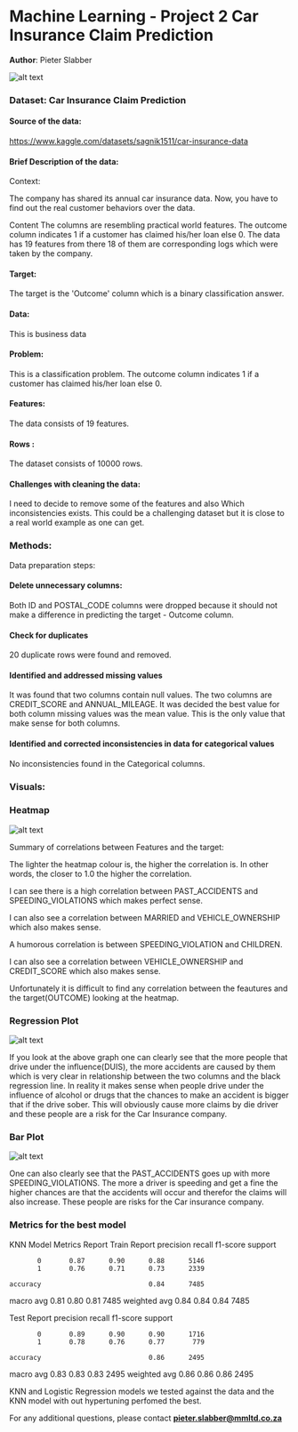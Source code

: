# Machine Learning - Project 2 Car Insurance Claim Prediction

**Author**: Pieter Slabber

![alt text](https://github.com/SlabberP/Machine-Learning-Practice-Solutions/blob/main/carInsur.jpg)

### Dataset: Car Insurance Claim Prediction

#### Source of the data:

https://www.kaggle.com/datasets/sagnik1511/car-insurance-data 

#### Brief Description of the data:
Context:

The company has shared its annual car insurance data. Now, you have to find out the real customer behaviors over the data.

Content
The columns are resembling practical world features.
The outcome column indicates 1 if a customer has claimed his/her loan else 0.
The data has 19 features from there 18 of them are corresponding logs which were taken by the company.

#### Target:
The target is the 'Outcome' column which is a binary classification answer.

#### Data:
This is business data

#### Problem:
This is a classification problem. The outcome column indicates 1 if a customer has claimed his/her loan else 0.

#### Features:
The data consists of 19 features.

#### Rows :
The dataset consists of 10000 rows.

#### Challenges with cleaning the data:
I need to decide to remove some of the features and also Which inconsistencies exists. This could be a challenging dataset but it is close to a real world example as one can get.

### Methods:
Data preparation steps:

#### Delete unnecessary columns:
Both ID and POSTAL_CODE columns were dropped because it should not make a difference in predicting the target - Outcome column.

#### Check for duplicates
20 duplicate rows were found and removed.

#### Identified and addressed missing values
It was found that two columns contain null values. The two columns are CREDIT_SCORE and ANNUAL_MILEAGE.
It was decided the best value for both column missing values was the mean value. This is the only value that make sense for both columns.

#### Identified and corrected inconsistencies in data for categorical values
No inconsistencies found in the Categorical columns.

### Visuals:

### Heatmap

![alt text](https://github.com/SlabberP/Machine-Learning-Practice-Solutions/blob/main/HeatMap.PNG)

Summary of correlations between Features and the target:

The lighter the heatmap colour is, the higher the correlation is. In other words, the closer to 1.0 the higher the correlation.

I can see there is a high correlation between PAST_ACCIDENTS and SPEEDING_VIOLATIONS which makes perfect sense.

I can also see a correlation between MARRIED and VEHICLE_OWNERSHIP which also makes sense.

A humorous correlation is between SPEEDING_VIOLATION and CHILDREN.

I can also see a correlation between VEHICLE_OWNERSHIP and CREDIT_SCORE which also makes sense.

Unfortunately it is difficult to find any correlation between the feautures and the target(OUTCOME) looking at the heatmap.

### Regression Plot

![alt text](https://github.com/SlabberP/Machine-Learning-Practice-Solutions/blob/main/Regression_Plot.PNG)

If you look at the above graph one can clearly see that the more people that drive under the influence(DUIS), the more accidents are caused by them which is very clear in relationship between the two columns and the black regression line. In reality it makes sense when people drive under the influence of alcohol or drugs that the chances to make an accident is bigger that if the drive sober. This will obviously cause more claims by die driver and these people are a risk for the Car Insurance company.

### Bar Plot

![alt text](https://github.com/SlabberP/Machine-Learning-Practice-Solutions/blob/main/Bar_Plot.PNG)

One can also clearly see that the PAST_ACCIDENTS goes up with more SPEEDING_VIOLATIONS. The more a driver is speeding and get a fine the higher chances are that the accidents will occur and therefor the claims will also increase. These people are risks for the Car insurance company.

### Metrics for the best model
KNN Model Metrics Report
Train Report
              precision    recall  f1-score   support

           0       0.87      0.90      0.88      5146
           1       0.76      0.71      0.73      2339

    accuracy                           0.84      7485
   macro avg       0.81      0.80      0.81      7485
weighted avg       0.84      0.84      0.84      7485

Test Report
              precision    recall  f1-score   support

           0       0.89      0.90      0.90      1716
           1       0.78      0.76      0.77       779

    accuracy                           0.86      2495
   macro avg       0.83      0.83      0.83      2495
weighted avg       0.86      0.86      0.86      2495

KNN and Logistic Regression models we tested against the data and the KNN model with out hypertuning perfomed the best.



For any additional questions, please contact **pieter.slabber@mmltd.co.za**
